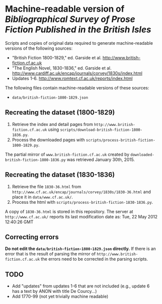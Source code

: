 Machine-readable version of *Bibliographical Survey of Prose Fiction Published in the British Isles*
====================================================================================================

Scripts and copies of original data required to generate machine-readable versions
of the following sources:

* "British Fiction 1800-1829," ed. Garside et al. http://www.british-fiction.cf.ac.uk
* "The English Novel, 1830-1836," ed. Garside et al. http://www.cardiff.ac.uk/encap/journals/corvey/1830s/index.html
* Updates 1-6. http://www.romtext.cf.ac.uk/reports/index.html

The following files contain machine-readable versions of these sources:

- `data/british-fiction-1800-1829.json`

Recreating the dataset (1800-1829)
----------------------------------

1.  Retrieve the index and detail pages from  `http://www.british-fiction.cf.ac.uk` using `scripts/download-british-fiction-1800-1836.py`.
2.  Process the downloaded pages with `scripts/process-british-fiction-1800-1829.py`.

The partial mirror of `www.british-fiction.cf.ac.uk` created by
`downloaded-british-fiction-1800-1836.py` was retrieved January 30th, 2015.

Recreating the dataset (1830-1836)
----------------------------------

1.  Retrieve the file `1830-36.html` from `http://www.cf.ac.uk/encap/journals/corvey/1830s/1830-36.html` and
    place it in `data/www.cf.ac.uk/`.
2.  Process the html with `scripts/process-british-fiction-1830-1836.py`.

A copy of `1830-36.html` is stored in this repository. The server at
`http://www.cf.ac.uk/` reports its last modification date as: Tue, 22 May 2012
12:40:26 GMT

Correcting errors
-----------------

**Do not edit the `data/british-fiction-1800-1829.json` directly.** If there is
an error that is the result of parsing the mirror of
`http://www.british-fiction.cf.ac.uk` the errors need to be corrected in the
parsing scripts.

TODO
----

- Add "updates" from updates 1-6 that are not included (e.g., update 6 has a text by ANON with title De Courcy...)
- Add 1770-99 (not yet trivially machine readable)
